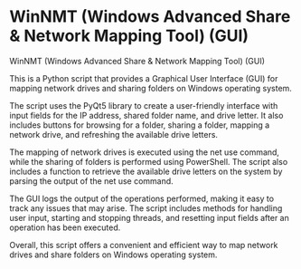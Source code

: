 # WinNMT (Windows Advanced Share & Network Mapping Tool) (GUI)

WinNMT (Windows Advanced Share & Network Mapping Tool) (GUI)


This is a Python script that provides a Graphical User Interface (GUI) for mapping network drives and sharing folders on Windows operating system.

The script uses the PyQt5 library to create a user-friendly interface with input fields for the IP address, shared folder name, and drive letter. It also includes buttons for browsing for a folder, sharing a folder, mapping a network drive, and refreshing the available drive letters.

The mapping of network drives is executed using the net use command, while the sharing of folders is performed using PowerShell. The script also includes a function to retrieve the available drive letters on the system by parsing the output of the net use command.

The GUI logs the output of the operations performed, making it easy to track any issues that may arise. The script includes methods for handling user input, starting and stopping threads, and resetting input fields after an operation has been executed.

Overall, this script offers a convenient and efficient way to map network drives and share folders on Windows operating system.
